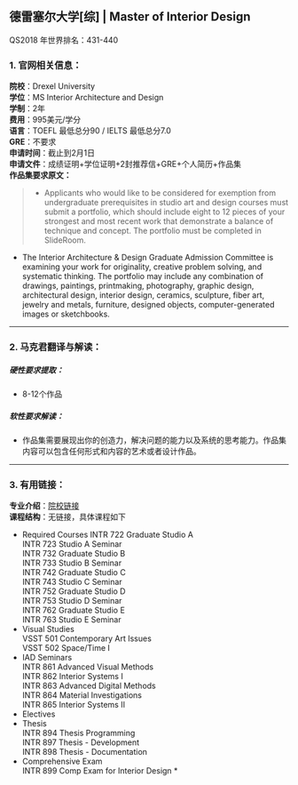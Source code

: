 ## 德雷塞尔大学[综] | Master of Interior Design

QS2018 年世界排名：431-440  

### 1. 官网相关信息：

**院校**：Drexel University  
**学位**：MS Interior Architecture and Design  
**学制**：2年  
**费用**：995美元/学分  
**语言**：TOEFL 最低总分90 / IELTS 最低总分7.0  
**GRE**：不要求    
**申请时间**：截止到2月1日  
**申请文件**：成绩证明+学位证明+2封推荐信+GRE+个人简历+作品集  
**作品集要求原文：**   

> - Applicants who would like to be considered for exemption from undergraduate prerequisites in studio art and design courses must submit a portfolio, which should include eight to 12 pieces of your strongest and most recent work that demonstrate a balance of technique and concept. The portfolio must be completed in SlideRoom.
- The Interior Architecture & Design Graduate Admission Committee is examining your work for originality, creative problem solving, and systematic thinking. The portfolio may include any combination of drawings, paintings, printmaking, photography, graphic design, architectural design, interior design, ceramics, sculpture, fiber art, jewelry and metals, furniture, designed objects, computer-generated images or sketchbooks.



---


### 2. 马克君翻译与解读：

##### 硬性要求提取：
- 8-12个作品


##### 软性要求解读：
- 作品集需要展现出你的创造力，解决问题的能力以及系统的思考能力。作品集内容可以包含任何形式和内容的艺术或者设计作品。


---


### 3. 有用链接：

**专业介绍**：[院校链接](http://drexel.edu/grad/programs/westphal/interior-architecture-and-design/)  
**课程结构**：无链接，具体课程如下

- Required Courses
INTR 722	Graduate Studio A  
INTR 723	Studio A Seminar  
INTR 732	Graduate Studio B  
INTR 733	Studio B Seminar  
INTR 742	Graduate Studio C  
INTR 743	Studio C Seminar  
INTR 752	Graduate Studio D  
INTR 753	Studio D Seminar   
INTR 762	Graduate Studio E  
INTR 763	Studio E Seminar  
- Visual Studies  
VSST 501	Contemporary Art Issues  
VSST 502	Space/Time I  
- IAD Seminars  	
INTR 861	Advanced Visual Methods  
INTR 862	Interior Systems I  
INTR 863	Advanced Digital Methods  
INTR 864	Material Investigations  
INTR 865	Interior Systems II  
- Electives  
- Thesis  	
INTR 894	Thesis Programming  
INTR 897	Thesis - Development  
INTR 898	Thesis - Documentation  
- Comprehensive Exam  	
INTR 899	Comp Exam for Interior Design *  
